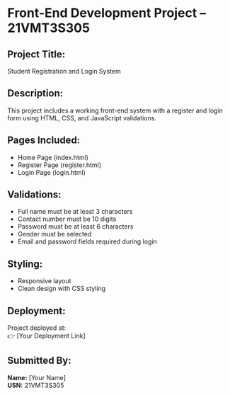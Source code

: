 # Front-End Development Project – 21VMT3S305

## Project Title:
Student Registration and Login System

## Description:
This project includes a working front-end system with a register and login form using HTML, CSS, and JavaScript validations.

## Pages Included:
- Home Page (index.html)
- Register Page (register.html)
- Login Page (login.html)

## Validations:
- Full name must be at least 3 characters
- Contact number must be 10 digits
- Password must be at least 6 characters
- Gender must be selected
- Email and password fields required during login

## Styling:
- Responsive layout
- Clean design with CSS styling

## Deployment:
Project deployed at:  
👉 [Your Deployment Link]

## Submitted By:
**Name:** [Your Name]  
**USN:** 21VMT3S305
